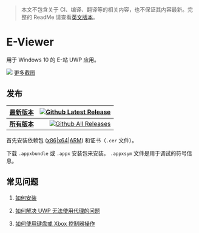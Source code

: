 > 本文不包含关于 CI、编译、翻译等的相关内容，也不保证其内容最新。完整的 ReadMe 请查看[英文版本](/README.md)。

# E-Viewer
用于 Windows 10 的 E-站 UWP 应用。

[![](https://raw.github.com/wiki/OpportunityLiu/E-Viewer/Images/Screenshots/0.png)](https://github.com/OpportunityLiu/E-Viewer/wiki)
[更多截图](https://github.com/OpportunityLiu/E-Viewer/wiki/主页)  

## 发布
| [**最新版本**](https://github.com/OpportunityLiu/E-Viewer/releases/latest) | [![Github Latest Release](https://img.shields.io/github/downloads/OpportunityLiu/E-Viewer/latest/total.svg)](https://github.com/OpportunityLiu/E-Viewer/releases/latest) |
| :--- | ---: |
| [**所有版本**](https://github.com/OpportunityLiu/E-Viewer/releases) | [![Github All Releases](https://img.shields.io/github/downloads/OpportunityLiu/E-Viewer/total.svg)](https://github.com/OpportunityLiu/E-Viewer/releases) |

首先安装依赖包 ([x86](https://raw.github.com/wiki/OpportunityLiu/E-Viewer/Dependencies/x86.zip)|[x64](https://raw.github.com/wiki/OpportunityLiu/E-Viewer/Dependencies/x64.zip)|[ARM](https://raw.github.com/wiki/OpportunityLiu/E-Viewer/Dependencies/ARM.zip)) 和证书（`.cer` 文件）。
 
下载 `.appxbundle` 或 `.appx` 安装包来安装。
`.appxsym` 文件是用于调试的符号信息。

## 常见问题
1. [如何安装](https://github.com/OpportunityLiu/E-Viewer/wiki/安装说明)

2. [如何解决 UWP 无法使用代理的问题](https://github.com/OpportunityLiu/E-Viewer/wiki/解决连接问题)

3. [如何使用键盘或 Xbox 控制器操作](https://github.com/OpportunityLiu/E-Viewer/wiki/提示)

